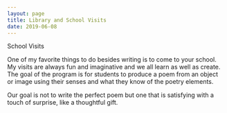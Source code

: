 ```yaml
---
layout: page
title: Library and School Visits
date: 2019-06-08
---
```


School Visits

One of my favorite things to do besides writing is to come to your school. 
My visits are always fun and imaginative and we all learn as well as create.
The goal of the program is for students to produce a poem from an object or
image using their senses and what they know of the poetry elements.

Our goal is not to write the perfect poem but one that is satisfying with
a touch of surprise, like a thoughtful gift.


